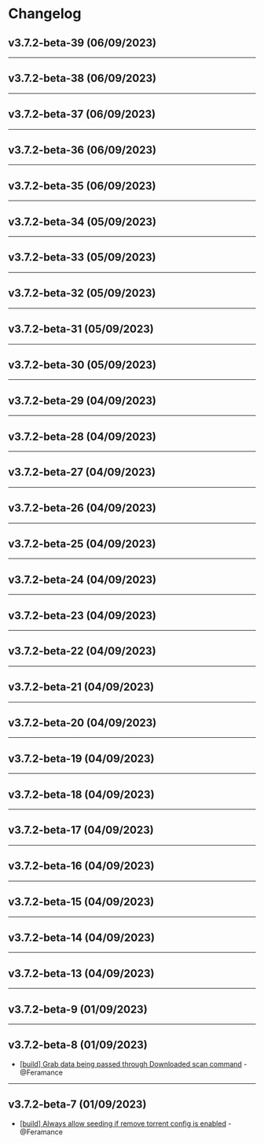# Changelog

## v3.7.2-beta-39 (06/09/2023)

---

## v3.7.2-beta-38 (06/09/2023)

---

## v3.7.2-beta-37 (06/09/2023)

---

## v3.7.2-beta-36 (06/09/2023)

---

## v3.7.2-beta-35 (06/09/2023)

---

## v3.7.2-beta-34 (05/09/2023)

---

## v3.7.2-beta-33 (05/09/2023)

---

## v3.7.2-beta-32 (05/09/2023)

---

## v3.7.2-beta-31 (05/09/2023)

---

## v3.7.2-beta-30 (05/09/2023)

---

## v3.7.2-beta-29 (04/09/2023)

---

## v3.7.2-beta-28 (04/09/2023)

---

## v3.7.2-beta-27 (04/09/2023)

---

## v3.7.2-beta-26 (04/09/2023)

---

## v3.7.2-beta-25 (04/09/2023)

---

## v3.7.2-beta-24 (04/09/2023)

---

## v3.7.2-beta-23 (04/09/2023)

---

## v3.7.2-beta-22 (04/09/2023)

---

## v3.7.2-beta-21 (04/09/2023)

---

## v3.7.2-beta-20 (04/09/2023)

---

## v3.7.2-beta-19 (04/09/2023)

---

## v3.7.2-beta-18 (04/09/2023)

---

## v3.7.2-beta-17 (04/09/2023)

---

## v3.7.2-beta-16 (04/09/2023)

---

## v3.7.2-beta-15 (04/09/2023)

---

## v3.7.2-beta-14 (04/09/2023)

---

## v3.7.2-beta-13 (04/09/2023)

---

## v3.7.2-beta-9 (01/09/2023)

---

## v3.7.2-beta-8 (01/09/2023)
- [[build] Grab data being passed through Downloaded scan command](https://github.com/Feramance/qBitrr/commit/e3eaedd1871947a8e2cf8e15ce20f15b17d9487d) - @Feramance

---

## v3.7.2-beta-7 (01/09/2023)
- [[build] Always allow seeding if remove torrent config is enabled](https://github.com/Feramance/qBitrr/commit/de46bf65e01c36303b41c86bc24a8211713c2bda) - @Feramance
